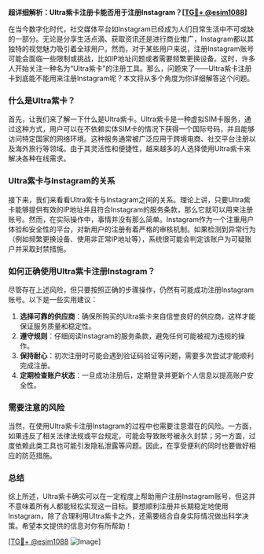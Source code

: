 **超详细解析：Ultra紫卡注册卡能否用于注册Instagram？[[TG💪+ @esim1088](https://t.me/s/esim1088)]**

在当今数字化时代，社交媒体平台如Instagram已经成为人们日常生活中不可或缺的一部分。无论是分享生活点滴、获取资讯还是进行商业推广，Instagram都以其独特的视觉魅力吸引着全球用户。然而，对于某些用户来说，注册Instagram账号可能会面临一些限制或挑战，比如IP地址问题或者需要频繁更换设备。这时，许多人开始关注一种名为“Ultra紫卡”的注册工具。那么，问题来了——Ultra紫卡注册卡到底能不能用来注册Instagram呢？本文将从多个角度为你详细解答这个问题。

### 什么是Ultra紫卡？

首先，让我们来了解一下什么是Ultra紫卡。Ultra紫卡是一种虚拟SIM卡服务，通过这种方式，用户可以在不依赖实体SIM卡的情况下获得一个国际号码，并且能够访问特定国家的网络环境。这种服务通常被广泛应用于跨境电商、社交平台注册以及海外旅行等领域。由于其灵活性和便捷性，越来越多的人选择使用Ultra紫卡来解决各种在线需求。

### Ultra紫卡与Instagram的关系

接下来，我们来看看Ultra紫卡与Instagram之间的关系。理论上讲，只要Ultra紫卡能够提供有效的IP地址并且符合Instagram的服务条款，那么它就可以用来注册账号。然而，在实际操作中，事情并没有那么简单。Instagram作为一个注重用户体验和安全性的平台，对新用户的注册有着严格的审核机制。如果检测到异常行为（例如频繁更换设备、使用非正常IP地址等），系统很可能会判定该账户为可疑账户并采取封禁措施。

### 如何正确使用Ultra紫卡注册Instagram？

尽管存在上述风险，但只要按照正确的步骤操作，仍然有可能成功注册Instagram账号。以下是一些实用建议：

1. **选择可靠的供应商**：确保所购买的Ultra紫卡来自信誉良好的供应商，这样才能保证服务质量和稳定性。
2. **遵守规则**：仔细阅读Instagram的服务条款，避免任何可能被视为违规的操作。
3. **保持耐心**：初次注册时可能会遇到验证码验证等问题，需要多次尝试才能顺利完成注册。
4. **定期检查账户状态**：一旦成功注册后，定期登录并更新个人信息以提高账户安全性。

### 需要注意的风险

当然，在使用Ultra紫卡注册Instagram的过程中也需要注意潜在的风险。一方面，如果违反了相关法律法规或平台规定，可能会导致账号被永久封禁；另一方面，过度依赖此类工具也可能引发隐私泄露等问题。因此，在享受便利的同时也要做好相应的防范措施。

### 总结

综上所述，Ultra紫卡确实可以在一定程度上帮助用户注册Instagram账号，但这并不意味着所有人都能轻松实现这一目标。要想顺利注册并长期稳定地使用Instagram，除了合理利用Ultra紫卡之外，还需要结合自身实际情况做出科学决策。希望本文提供的信息对你有所帮助！

[[TG💪+ @esim1088](https://t.me/s/esim1088) ![Image](https://i.postimg.cc/4NQfJmqS/Snipaste-2025-05-13-00-14-12.png)]